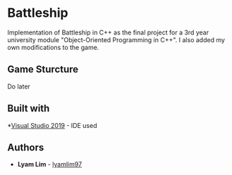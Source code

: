 # Battleship

Implementation of Battleship in C++ as the final project for a 3rd year university module "Object-Oriented Programming in C++". I also added my own modifications to the game. 

## Game Sturcture

Do later

## Built with

*[Visual Studio 2019](https://visualstudio.microsoft.com/vs/) - IDE used

## Authors

* **Lyam Lim** - [lyamlim97](https://github.com/lyamlim97)